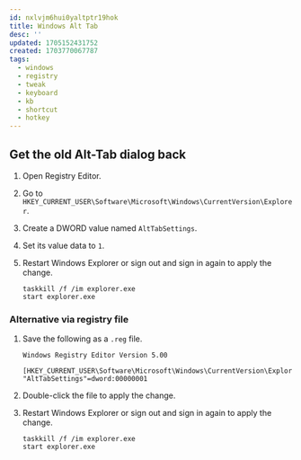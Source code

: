 ```yaml
---
id: nxlvjm6hui0yaltptr19hok
title: Windows Alt Tab
desc: ''
updated: 1705152431752
created: 1703770067787
tags:
  - windows
  - registry
  - tweak
  - keyboard
  - kb
  - shortcut
  - hotkey
---
```


## Get the old Alt-Tab dialog back

1. Open Registry Editor.
2. Go to `HKEY_CURRENT_USER\Software\Microsoft\Windows\CurrentVersion\Explorer`.
3. Create a DWORD value named `AltTabSettings`.
4. Set its value data to `1`.
5. Restart Windows Explorer or sign out and sign in again to apply the change.

   ```batch
   taskkill /f /im explorer.exe
   start explorer.exe
   ```

### Alternative via registry file

1. Save the following as a `.reg` file.

   ```reg
   Windows Registry Editor Version 5.00
  
   [HKEY_CURRENT_USER\Software\Microsoft\Windows\CurrentVersion\Explorer]
   "AltTabSettings"=dword:00000001
   ```

2. Double-click the file to apply the change.

3. Restart Windows Explorer or sign out and sign in again to apply the change.

   ```batch
   taskkill /f /im explorer.exe
   start explorer.exe
   ```
